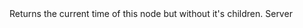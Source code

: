 <function name="GetCurTimeLessChildren" parent="VProfNode" type="classfunc">
	<description>
		Returns the current time of this node but without it's children.
	</description>
	<realm>Server</realm>
	<rets>
		<ret name="curTime" type="number"></ret>
	</rets>
</function>